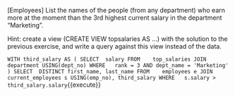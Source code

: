 [Employees] List the names of the people (from any department) who earn more at the moment than the 3rd highest current salary in the department “Marketing”.

Hint: create a view (CREATE VIEW topsalaries AS ...) with the solution to the previous exercise, and write a query against this view instead of the data.

``
WITH third_salary AS (
SELECT	salary
FROM    top_salaries
JOIN      department USING(dept_no)
WHERE	rank = 3
              AND dept_name = 'Marketing'
)
SELECT	DISTINCT first_name, last_name
FROM    employees e
JOIN      current_employees s USING(emp_no), third_salary
WHERE	s.salary > third_salary.salary
``{{execute}}
